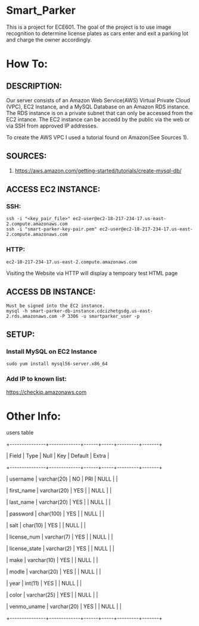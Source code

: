 # Smart_Parker
This is a project for ECE601. The goal of the project is to use image recognition to determine license plates as cars enter and exit a parking lot and charge the owner accordingly. 

# How To:

## DESCRIPTION:

Our server consists of an Amazon Web Service(AWS) Virtual Private Cloud (VPC), EC2 Instance, and a MySQL Database on an Amazon RDS instance. The RDS instance is on a private subnet that can only be accessed from the EC2 intance. The EC2 instance can be accedd by the public via the web or via SSH from approved IP addresses. 

To create the AWS VPC I used a tutorial found on Amazon(See Sources 1).


## SOURCES:
1) https://aws.amazon.com/getting-started/tutorials/create-mysql-db/


## ACCESS EC2 INSTANCE:
### SSH: 
	ssh -i "<key_pair_file>" ec2-user@ec2-18-217-234-17.us-east-2.compute.amazonaws.com
	ssh -i "smart-parker-key-pair.pem" ec2-user@ec2-18-217-234-17.us-east-2.compute.amazonaws.com
### HTTP:
	ec2-18-217-234-17.us-east-2.compute.amazonaws.com

Visiting the Website via HTTP will display a tempoary test HTML page 


## ACCESS DB INSTANCE:
	Must be signed into the EC2 instance.
	mysql -h smart-parker-db-instance.cdcizhetgsdg.us-east-2.rds.amazonaws.com -P 3306 -u smartparker_user -p


## SETUP:

### Install MySQL on EC2 Instance
	sudo yum install mysql56-server.x86_64

### Add IP to known list:
   https://checkip.amazonaws.com

# Other Info: 
users table 

+---------------+-------------+------+-----+---------+-------+

| Field         | Type        | Null | Key | Default | Extra |

+---------------+-------------+------+-----+---------+-------+

| username      | varchar(20) | NO   | PRI | NULL    |       |

| first_name    | varchar(20) | YES  |     | NULL    |       |

| last_name     | varchar(20) | YES  |     | NULL    |       |

| password      | char(100)   | YES  |     | NULL    |       |

| salt          | char(10)    | YES  |     | NULL    |       |

| license_num   | varchar(7)  | YES  |     | NULL    |       |

| license_state | varchar(2)  | YES  |     | NULL    |       |

| make          | varchar(10) | YES  |     | NULL    |       |

| modle         | varchar(20) | YES  |     | NULL    |       |

| year          | int(11)     | YES  |     | NULL    |       |

| color         | varchar(25) | YES  |     | NULL    |       |

| venmo_uname   | varchar(20) | YES  |     | NULL    |       |

+---------------+-------------+------+-----+---------+-------+
